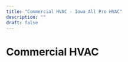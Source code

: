 ```yaml
---
title: "Commercial HVAC - Iowa All Pro HVAC"
description: ""
draft: false
---
```


<main class="ct-section fade-up" id="section-3-56"><div class="ct-section-inner-wrap"><h1 class="ct-headline pageheading" id="headline-4-56"><span class="ct-span" id="span-5-56">Commercial HVAC</span></h1></div></main>
